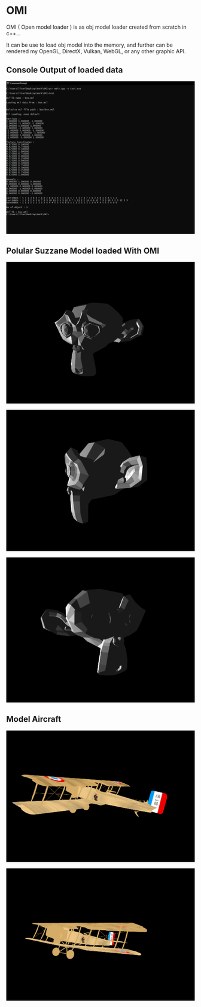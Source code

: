 # OMI
OMI ( Open model loader ) is as obj model loader created from scratch in c++...

It can be use to load obj model into the memory,
and further can be rendered my OpenGL, DirectX, Vulkan, WebGL, or any other graphic API.

## Console Output of loaded data

![This is an image](https://github.com/LitonBarman/OMI/blob/main/Demo/Console.png)

## Polular Suzzane Model loaded With OMI

![This is an image](https://github.com/LitonBarman/OMI/blob/main/Demo/Monkey1.png)

![This is an image](https://github.com/LitonBarman/OMI/blob/main/Demo/Monkey2.png)

![This is an image](https://github.com/LitonBarman/OMI/blob/main/Demo/Monkey3.png)

## Model Aircraft

![This is an image](https://github.com/LitonBarman/OMI/blob/main/Demo/Plane1.png)

![This is an image](https://github.com/LitonBarman/OMI/blob/main/Demo/Plane2.png)

